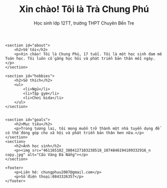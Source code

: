 <!DOCTYPE html>
<html lang="vi">
<head>
    <meta charset="UTF-8">
    <meta name="viewport" content="width=device-width, initial-scale=1.0">
    <title>Giới thiệu cá nhân</title>
    <link rel="stylesheet" href="hello.css">
</head>
<body>
    <header>
        <h1>Xin chào! Tôi là Trà Chung Phú</h1>
        <p>Học sinh lớp 12TT, trường THPT Chuyên Bến Tre</p>
    </header>

    <section id="about">
        <h2>Về tôi</h2>
        <p>Xin chào! Tôi là Chung Phú, 17 tuổi. Tôi là một học sinh đam mê Toán học. Tôi luôn cố gắng học hỏi và phát triển bản thân mỗi ngày.</p>
    </section>

    <section id="hobbies">
        <h2>Sở thích</h2>
        <ul>
            <li>Ngủ</li>
            <li>Tập gym</li>
            <li>Chơi bida</li>
        </ul>
    </section>


    <section id="goals">
        <h2>Mục tiêu</h2>
        <p>Trong tương lai, tôi mong muốn trở thành một nhà tuyển dụng để có thể đóng góp cho xã hội và phát triển bản thân hơn nữa.</p>
    </section>
    <section>
        <h2>Ảnh học sinh</h2>
        <p><img src="461165182_3804127103238518_1074846194109332916_n copy.jpg" alt="Cầu Vàng Đà Nẵng"></p>
    </section>

    <footer>
        <p>Liên hệ: chungphuu2007@gmail.com</p>
        <p>Số điện thoại:0843326357</p>
    </footer>
</body>
</html>

